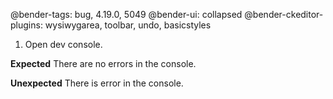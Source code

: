 @bender-tags: bug, 4.19.0, 5049
@bender-ui: collapsed
@bender-ckeditor-plugins: wysiwygarea, toolbar, undo, basicstyles

1. Open dev console.

**Expected** There are no errors in the console.

**Unexpected** There is error in the console.
